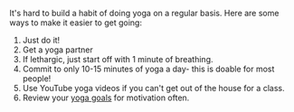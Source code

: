 It's hard to build a habit of doing yoga on a regular basis. Here are some ways
to make it easier to get going:

1. Just do it!
2. Get a yoga partner
3. If lethargic, just start off with 1 minute of breathing.
4. Commit to only 10-15 minutes of yoga a day- this is doable for most people!
5. Use YouTube yoga videos if you can't get out of the house for a class.
6. Review your [yoga goals](../goals/goals_of_yoga.md) for motivation often.
